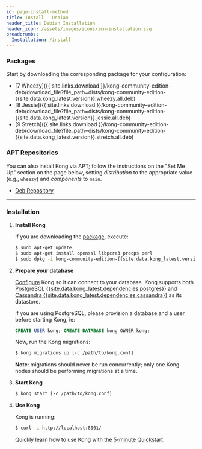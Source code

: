 ```yaml
---
id: page-install-method
title: Install - Debian
header_title: Debian Installation
header_icon: /assets/images/icons/icn-installation.svg
breadcrumbs:
  Installation: /install
---
```


### Packages

Start by downloading the corresponding package for your configuration:

- [7 Wheezy]({{ site.links.download }}/kong-community-edition-deb/download_file?file_path=dists/kong-community-edition-{{site.data.kong_latest.version}}.wheezy.all.deb)
- [8 Jessie]({{ site.links.download }}/kong-community-edition-deb/download_file?file_path=dists/kong-community-edition-{{site.data.kong_latest.version}}.jessie.all.deb)
- [9 Stretch]({{ site.links.download }}/kong-community-edition-deb/download_file?file_path=dists/kong-community-edition-{{site.data.kong_latest.version}}.stretch.all.deb)

### APT Repositories

You can also install Kong via APT; follow the instructions on the "Set Me Up"
section on the page below, setting  *distribution* to the appropriate value
(e.g., `wheezy`) and *components* to `main`.

- [Deb Repository](https://bintray.com/kong/kong-community-edition-deb)

----

### Installation

1. **Install Kong**

    If you are downloading the [package](#packages), execute:

    ```bash
    $ sudo apt-get update
    $ sudo apt-get install openssl libpcre3 procps perl
    $ sudo dpkg -i kong-community-edition-{{site.data.kong_latest.version}}.*.deb
    ```

2. **Prepare your database**

    [Configure][configuration] Kong so it can connect to your database. Kong supports both [PostgreSQL {{site.data.kong_latest.dependencies.postgres}}](http://www.postgresql.org/) and [Cassandra {{site.data.kong_latest.dependencies.cassandra}}](http://cassandra.apache.org/) as its datastore.

    If you are using PostgreSQL, please provision a database and a user before starting Kong, ie:

    ```sql
    CREATE USER kong; CREATE DATABASE kong OWNER kong;
    ```

    Now, run the Kong migrations:

    ```bash
    $ kong migrations up [-c /path/to/kong.conf]
    ```

    **Note**: migrations should never be run concurrently; only
    one Kong nodes should be performing migrations at a time.

3. **Start Kong**

    ```bash
    $ kong start [-c /path/to/kong.conf]
    ```

4. **Use Kong**

    Kong is running:

    ```bash
    $ curl -i http://localhost:8001/
    ```

    Quickly learn how to use Kong with the [5-minute Quickstart](/docs/latest/getting-started/quickstart).

[configuration]: /docs/{{site.data.kong_latest.release}}/configuration#database
